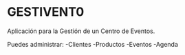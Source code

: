 # GESTIVENT0
Aplicación para la Gestión de un Centro de Eventos.
<td>Puedes administrar:
<td>-Clientes
<td>-Productos
<td>-Eventos
<td>-Agenda
